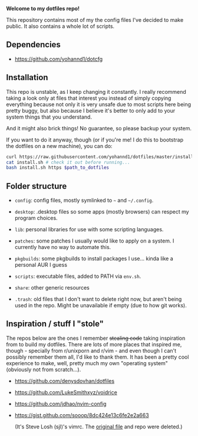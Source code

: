 **Welcome to my dotfiles repo!**

This repository contains most of my the config files I've decided to
make public. It also contains a whole lot of scripts.

## Dependencies

- https://github.com/yohannd1/dotcfg

## Installation

This repo is unstable, as I keep changing it constantly. I really
recommend taking a look only at files that interest you instead of
simply copying everything because not only it is very unsafe due to most
scripts here being pretty buggy, but also because I believe it's better
to only add to your system things that you understand.

And it might also brick things! No guarantee, so please backup your
system.

If you want to do it anyway, though (or if you're me! I do this to
bootstrap the dotfiles on a new machine), you can do:

```bash
curl https://raw.githubusercontent.com/yohannd1/dotfiles/master/install > install.sh
cat install.sh # check it out before running...
bash install.sh https $path_to_dotfiles
```

## Folder structure

* `config`: config files, mostly symlinked to `~` and `~/.config`.

* `desktop`: .desktop files so some apps (mostly browsers) can respect my program choices.

* `lib`: personal libraries for use with some scripting languages.

* `patches`: some patches I usually would like to apply on a system. I
  currently have no way to automate this.

* `pkgbuilds`: some pkgbuilds to install packages I use... kinda like a
    personal AUR I guess

* `scripts`: executable files, added to PATH via `env.sh`.

* `share`: other generic resources

* `.trash`: old files that I don't want to delete right now, but aren't
  being used in the repo. Might be unavailable if empty (due to how
  git works).

## Inspiration / stuff I "stole"

The repos below are the ones I remember ~~stealing code~~ taking
inspiration from to build my dotfiles. There are lots of more places
that inspired me, though - specially from r/unixporn and r/vim - and
even though I can't possibly remember them all, I'd like to thank them.
It has been a pretty cool experience to make, well, pretty much my own
"operating system" (obviously not from scratch...).

* https://github.com/denysdovhan/dotfiles

* https://github.com/LukeSmithxyz/voidrice

* https://github.com/jdhao/nvim-config

* https://gist.github.com/sooop/8dc424e13c6fe2e2a663

  (It's Steve Losh (sjl)'s vimrc. The [original
  file](https://bitbucket.org/sjl/dotfiles/src/tip/vim/vimrc) and repo
  were deleted.)

